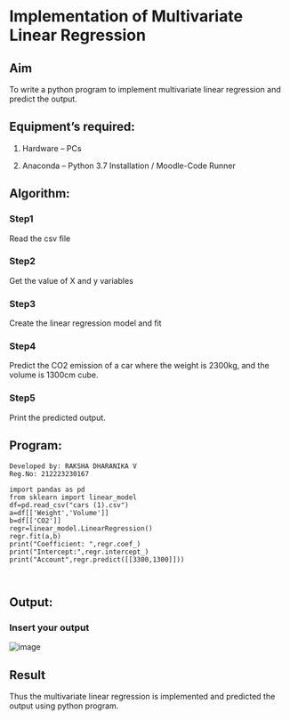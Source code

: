 # Implementation of Multivariate Linear Regression
## Aim
To write a python program to implement multivariate linear regression and predict the output.
## Equipment’s required:

1.	Hardware – PCs


2.	Anaconda – Python 3.7 Installation / Moodle-Code Runner
## Algorithm:

### Step1
Read the csv file

### Step2
Get the value of X and y variables
### Step3
Create the linear regression model and fit

### Step4
Predict the CO2 emission of a car where the weight is 2300kg, and the volume is 1300cm cube.

### Step5
Print the predicted output.


## Program:
```
Developed by: RAKSHA DHARANIKA V
Reg.No: 212223230167
```

```
import pandas as pd
from sklearn import linear_model
df=pd.read_csv("cars (1).csv")
a=df[['Weight','Volume']]
b=df[['CO2']]
regr=linear_model.LinearRegression()
regr.fit(a,b)
print("Coefficient: ",regr.coef_)
print("Intercept:",regr.intercept_)
print("Account",regr.predict([[3300,1300]]))



```
## Output:

### Insert your output

![image](https://github.com/23002248/Multivariate-Linear-Regression/assets/151701774/71a1eca4-7581-4978-a360-e44d22c3883c)


## Result
Thus the multivariate linear regression is implemented and predicted the output using python program.
